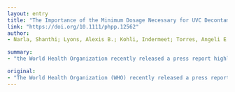 ```yaml
---
layout: entry
title: "The Importance of the Minimum Dosage Necessary for UVC Decontamination of N95 Respirators during the COVID-19 Pandemic"
link: "https://doi.org/10.1111/phpp.12562"
author:
- Narla, Shanthi; Lyons, Alexis B.; Kohli, Indermeet; Torres, Angeli E.; Parks-Miller, Angela; Ozog, David M.; Hamzavi, Iltefat H.; Lim, Henry W.

summary:
- "the World Health Organization recently released a press report highlighting the severe shortage of personal protective equipment that is endangering healthcare workers worldwide during the COVID-19 pandemic. It is crucial that the dose of UVC delivered is sufficient to kill any viable SARS-CoV-2 that may be present on the respirators so that they can be reused. To meet this urgent need, healthcare institutions across the world have begun to use the germicidal properties of ultraviolet C (UVC) to decontaminate N95 respirators containing the WHO releases a report. Report. The World Health Organisation. a shortage of personnel protective equipment."

original:
- "The World Health Organization (WHO) recently released a press report highlighting the severe shortage of personal protective equipment (PPE) that is endangering healthcare workers worldwide during the COVID-19 pandemic.(1) To meet this urgent need, healthcare institutions across the world have begun to utilize the germicidal properties of ultraviolet C (UVC) to decontaminate N95 respirators so that they can be reused.(2) It is clearly crucial that the dose of UVC delivered is sufficient to kill any viable SARS-CoV-2, the causative virus of the COVID-19 pandemic, that may be present on the respirators."
---
```


